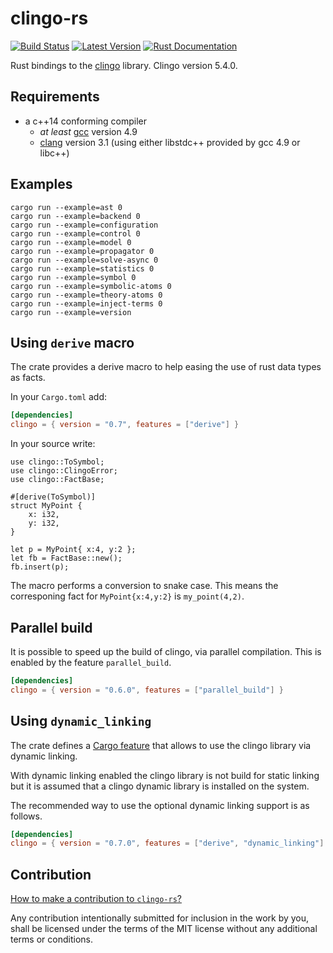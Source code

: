 # clingo-rs
[![Build Status](https://travis-ci.org/potassco/clingo-rs.svg?branch=master)](https://travis-ci.org/potassco/clingo-rs)
[![Latest Version](https://img.shields.io/crates/v/clingo.svg)](https://crates.io/crates/clingo)
[![Rust Documentation](https://docs.rs/clingo/badge.svg)](https://docs.rs/clingo)

Rust bindings to the [clingo](https://github.com/potassco/clingo) library.
Clingo version 5.4.0.

## Requirements

- a c++14 conforming compiler
  - *at least* [gcc](https://gcc.gnu.org/) version 4.9
  - [clang](http://clang.llvm.org/) version 3.1 (using either libstdc++
    provided by gcc 4.9 or libc++)

## Examples

    cargo run --example=ast 0
    cargo run --example=backend 0
    cargo run --example=configuration
    cargo run --example=control 0
    cargo run --example=model 0
    cargo run --example=propagator 0
    cargo run --example=solve-async 0
    cargo run --example=statistics 0
    cargo run --example=symbol 0
    cargo run --example=symbolic-atoms 0
    cargo run --example=theory-atoms 0
    cargo run --example=inject-terms 0
    cargo run --example=version

## Using `derive` macro

The crate provides a derive macro to help easing the use of rust data types as facts.


In your `Cargo.toml` add:

```toml
[dependencies]
clingo = { version = "0.7", features = ["derive"] }
```

In your source write:

    use clingo::ToSymbol;
    use clingo::ClingoError;
    use clingo::FactBase;

    #[derive(ToSymbol)]
    struct MyPoint {
        x: i32,
        y: i32,
    }

    let p = MyPoint{ x:4, y:2 };
    let fb = FactBase::new();
    fb.insert(p);

The macro performs a conversion to snake case. This means the corresponing fact for `MyPoint{x:4,y:2}` is `my_point(4,2)`.

## Parallel build

It is possible to speed up the build of clingo, via parallel compilation. This is enabled by the feature `parallel_build`.

```toml
[dependencies]
clingo = { version = "0.6.0", features = ["parallel_build"] }
```

## Using `dynamic_linking`

The crate defines a [Cargo feature] that allows to use the clingo library via dynamic linking.

[Cargo feature]: https://doc.rust-lang.org/cargo/reference/manifest.html#the-features-section

With dynamic linking enabled the clingo library is not build for static linking but it is assumed that a
clingo dynamic library is installed on the system.

The recommended way to use the optional dynamic linking support is as
follows.

```toml
[dependencies]
clingo = { version = "0.7.0", features = ["derive", "dynamic_linking"] }
```

## Contribution

[How to make a contribution to `clingo-rs`?](https://github.com/potassco/clingo-rs/blob/master/CONTRIBUTING.md)

Any contribution intentionally submitted for inclusion in the work by you, shall be licensed under the terms of the MIT license without any additional terms or conditions.
